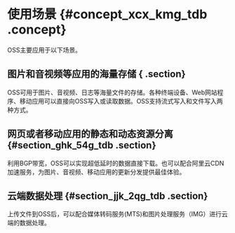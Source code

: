 # 使用场景 {#concept_xcx_kmg_tdb .concept}

OSS主要应用于以下场景。

## 图片和音视频等应用的海量存储 { .section}

OSS可用于图片、音视频、日志等海量文件的存储。各种终端设备、Web网站程序、移动应用可以直接向OSS写入或读取数据。OSS支持流式写入和文件写入两种方式。

## 网页或者移动应用的静态和动态资源分离 {#section_ghk_54g_tdb .section}

利用BGP带宽，OSS可以实现超低延时的数据直接下载。也可以配合阿里云CDN加速服务，为图片、音视频、移动应用的更新分发提供最佳体验。

## 云端数据处理 {#section_jjk_2qg_tdb .section}

上传文件到OSS后，可以配合媒体转码服务\(MTS\)和图片处理服务（IMG）进行云端的数据处理。

